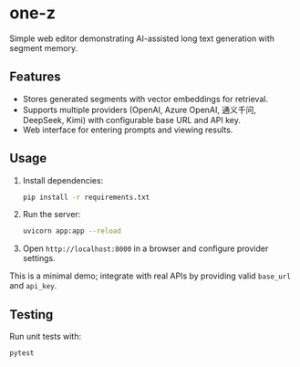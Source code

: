 # one-z

Simple web editor demonstrating AI-assisted long text generation with segment memory.

## Features
- Stores generated segments with vector embeddings for retrieval.
- Supports multiple providers (OpenAI, Azure OpenAI, 通义千问, DeepSeek, Kimi) with configurable base URL and API key.
- Web interface for entering prompts and viewing results.

## Usage
1. Install dependencies:
   ```bash
   pip install -r requirements.txt
   ```
2. Run the server:
   ```bash
   uvicorn app:app --reload
   ```
3. Open `http://localhost:8000` in a browser and configure provider settings.

This is a minimal demo; integrate with real APIs by providing valid `base_url` and `api_key`.

## Testing
Run unit tests with:
```bash
pytest
```
